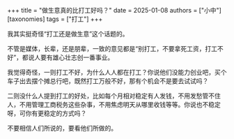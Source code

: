 +++
title = "做生意真的比打工好吗？"
date = 2025-01-08
authors = ["小中"]
[taxonomies]
tags = ["打工"]
+++

我其实挺奇怪“打工还是做生意”这个话题的。

不管是媒体，长辈，还是朋辈，一致的意见都是“别打工，不要拿死工资，打工不好”，都说人要有雄心壮志创一番事业。

我觉得奇怪，一则打工不好，为什么人人都在打工？你说他们没能力创业吧，买个车子出去摆个摊总行吧，既然打工万般不好，那有个机会不是要去试试吗？

二则没什么人提到打工的好处，比如每个月相对稳定有人发钱，不用发愁管不住人，不用管理工商税务这些杂事，不用焦虑明天从哪里收钱等等。你说也不稳定呀，可你有更稳定的方式吗？

不要相信人们所说的，要看他们所做的。